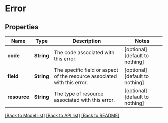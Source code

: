 # Error


## Properties
Name | Type | Description | Notes
------------ | ------------- | ------------- | -------------
**code** | **String** | The code associated with this error. | [optional] [default to nothing]
**field** | **String** | The specific field or aspect of the resource associated with this error. | [optional] [default to nothing]
**resource** | **String** | The type of resource associated with this error. | [optional] [default to nothing]


[[Back to Model list]](../README.md#models) [[Back to API list]](../README.md#api-endpoints) [[Back to README]](../README.md)


